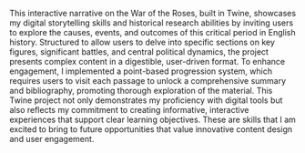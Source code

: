 This interactive narrative on the War of the Roses, built in Twine, showcases my digital storytelling skills and historical research abilities by inviting users to explore the causes, events, and outcomes of this critical period in English history. Structured to allow users to delve into specific sections on key figures, significant battles, and central political dynamics, the project presents complex content in a digestible, user-driven format. To enhance engagement, I implemented a point-based progression system, which requires users to visit each passage to unlock a comprehensive summary and bibliography, promoting thorough exploration of the material. This Twine project not only demonstrates my proficiency with digital tools but also reflects my commitment to creating informative, interactive experiences that support clear learning objectives. These are skills that I am excited to bring to future opportunities that value innovative content design and user engagement.
 
